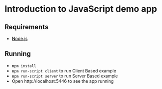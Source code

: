 # Introduction to JavaScript demo app

## Requirements

* [Node.js](http://nodejs.org/)

## Running

* `npm install`
* `npm run-script client` to run Client Based example
* `npm run-script server` to run Server Based example
* Open http://localhost:5446 to see the app running

